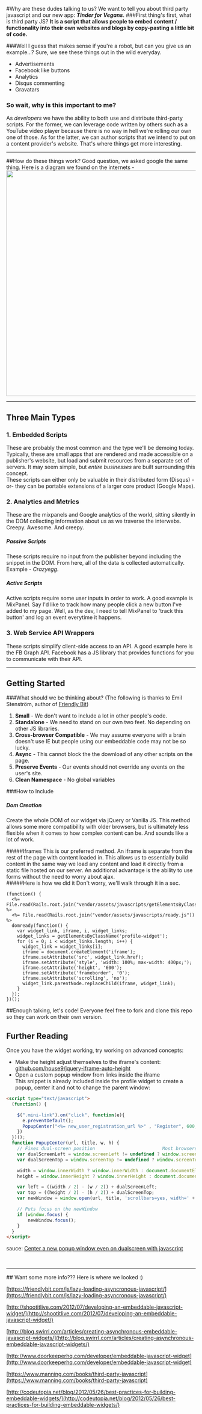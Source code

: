 #Why are these dudes talking to us?
We want to tell you about third party javascript and our new app: ***Tinder for Vegans***. 
###First thing's first, what is third party JS? 
**It is a script that allows people to embed content / functionality into their own websites and blogs by copy-pasting a little bit of code.**

###Well I guess that makes sense if you're a robot, but can you give us an example...?
Sure, we see these things out in the wild everyday.
 
* Advertisements
* Facebook like buttons
* Analytics
* Disqus commenting
* Gravatars

### So wait, why is this important to me?
As *developers* we have the ability to both use and distribute third-party scripts. For the former, we can leverage code written by others such as a YouTube video player because there is no way in hell we're rolling our own one of those. As for the latter, we can author scripts that we intend to put on a content provider's website. That's where things get more interesting. 
<hr>

##How do these things work?
Good question, we asked google the same thing. Here is a diagram we found on the internets - <br>
<img src='./images/3rd_party_diagram.png' height=600 style="align-content:center;">

<hr>

## Three Main Types
### 1. Embedded Scripts
These are probably the most common and the type we'll be demoing today. Typically, these are small apps that are rendered and made accessible on a publisher's website, but load and submit resources from a separate set of servers. It may seem simple, but *entire businesses* are built surrounding this concept. 
<br>
These scripts can either only be valuable in their distributed form (Disqus) -or- they can be portable extensions of a larger core product (Google Maps).
### 2. Analytics and Metrics
These are the mixpanels and Google analytics of the world, sitting silently in the DOM collecting information about us as we traverse the interwebs. Creepy. Awesome. And creepy.

##### Passive Scripts
These scripts require no input from the publisher beyond including the snippet in the DOM. From here, all of the data is collected automatically. Example - *Crazyegg*.  
##### Active Scripts
Active scripts require some user inputs in order to work. A good example is MixPanel. Say I'd like to track how many people click a new button I've added to my page. Well, as the dev, I need to tell MixPanel to 'track this button' and log an event everytime it happens. 

### 3. Web Service API Wrappers
These scripts simplify client-side access to an API. A good example here is the FB Graph API. Facebook has a JS library that provides functions for you to communicate with their API. 

<hr>

## Getting Started
###What should we be thinking about?
(The following is thanks to Emil Stenström, author of [Friendly Bit](https://friendlybit.com))<br>

1. **Small** - We don't want to include a lot in other people's code.
2. **Standalone** - We need to stand on our own two feet. No depending on other JS libraries. 
3. **Cross-browser Compatible** - We may assume everyone with a brain doesn't use IE but people using our embeddable code may not be so lucky. 
4. **Async** - This cannot block the the download of any other scripts on the page. 
5. **Preserve Events** - Our events should not override any events on the user's site.
6. **Clean Namespace** - No global variables

###How to Include

##### Dom Creation
Create the whole DOM of our widget via jQuery or Vanilla JS. This method allows some more compatibility with older browsers, but is ultimately less flexible when it comes to how complex content can be. And sounds like a lot of work. 

#####Iframes
This is our preferred method. An iframe is separate from the rest of the page with content loaded in. This allows us to essentially build content in the same way we load any content and load it directly from a static file hosted on our server. An additional advantage is the ability to use forms without the need to worry about ajax.
<br>
#####Here is how we did it
Don't worry, we'll walk through it in a sec.
```
(function() {
  <%= File.read(Rails.root.join("vendor/assets/javascripts/getElementsByClassName.js")) %>
  <%= File.read(Rails.root.join("vendor/assets/javascripts/ready.js")) %>
  domready(function() {
    var widget_link, iframe, i, widget_links;
    widget_links = getElementsByClassName('profile-widget');
    for (i = 0; i < widget_links.length; i++) {
      widget_link = widget_links[i];
      iframe = document.createElement('iframe');
      iframe.setAttribute('src', widget_link.href);
      iframe.setAttribute('style', 'width: 100%; max-width: 400px;');
      iframe.setAttribute('height', '600');
      iframe.setAttribute('frameborder', '0');
      iframe.setAttribute('scrolling', 'no');
      widget_link.parentNode.replaceChild(iframe, widget_link);
    }
  });
})();
```
##Enough talking, let's code! 
Everyone feel free to fork and clone this repo so they can work on their own version. 

## Further Reading
Once you have the widget working, try working on advanced concepts:
- Make the height adjust themselves to the iframe's content: [github.com/house9/jquery-iframe-auto-height](https://github.com/house9/jquery-iframe-auto-height) 
- Open a custom popup window from links inside the iframe  
 This snippet is already included inside the profile widget to create a popup, center it and not to change the parent window:
```html
<script type="text/javascript">
  (function() {

    $(".mini-link").on("click", function(e){
      e.preventDefault();
      PopupCenter("<%= new_user_registration_url %>" , "Register", 600, 500)
    })
  })();
  function PopupCenter(url, title, w, h) {
    // Fixes dual-screen position                         Most browsers      Firefox
    var dualScreenLeft = window.screenLeft != undefined ? window.screenLeft : screen.left;
    var dualScreenTop = window.screenTop != undefined ? window.screenTop : screen.top;

    width = window.innerWidth ? window.innerWidth : document.documentElement.clientWidth ? document.documentElement.clientWidth : screen.width;
    height = window.innerHeight ? window.innerHeight : document.documentElement.clientHeight ? document.documentElement.clientHeight : screen.height;

    var left = ((width / 2) - (w / 2)) + dualScreenLeft;
    var top = ((height / 2) - (h / 2)) + dualScreenTop;
    var newWindow = window.open(url, title, 'scrollbars=yes, width=' + w + ', height=' + h + ', top=' + top + ', left=' + left);

    // Puts focus on the newWindow
    if (window.focus) {
        newWindow.focus();
    }
  }
</script>
```
sauce: [Center a new popup window even on dualscreen with javascript](http://www.xtf.dk/2011/08/center-new-popup-window-even-on.html)  

<br>
<hr>
## Want some more info??? Here is where we looked :)

[https://friendlybit.com/js/lazy-loading-asyncronous-javascript/](https://friendlybit.com/js/lazy-loading-asyncronous-javascript/)

[http://shootitlive.com/2012/07/developing-an-embeddable-javascript-widget/](http://shootitlive.com/2012/07/developing-an-embeddable-javascript-widget/)

[http://blog.swirrl.com/articles/creating-asynchronous-embeddable-javascript-widgets/](http://blog.swirrl.com/articles/creating-asynchronous-embeddable-javascript-widgets/)

[http://www.doorkeeperhq.com/developer/embeddable-javascript-widget](http://www.doorkeeperhq.com/developer/embeddable-javascript-widget)

[https://www.manning.com/books/third-party-javascript](https://www.manning.com/books/third-party-javascript)

[http://codeutopia.net/blog/2012/05/26/best-practices-for-building-embeddable-widgets/](http://codeutopia.net/blog/2012/05/26/best-practices-for-building-embeddable-widgets/)

